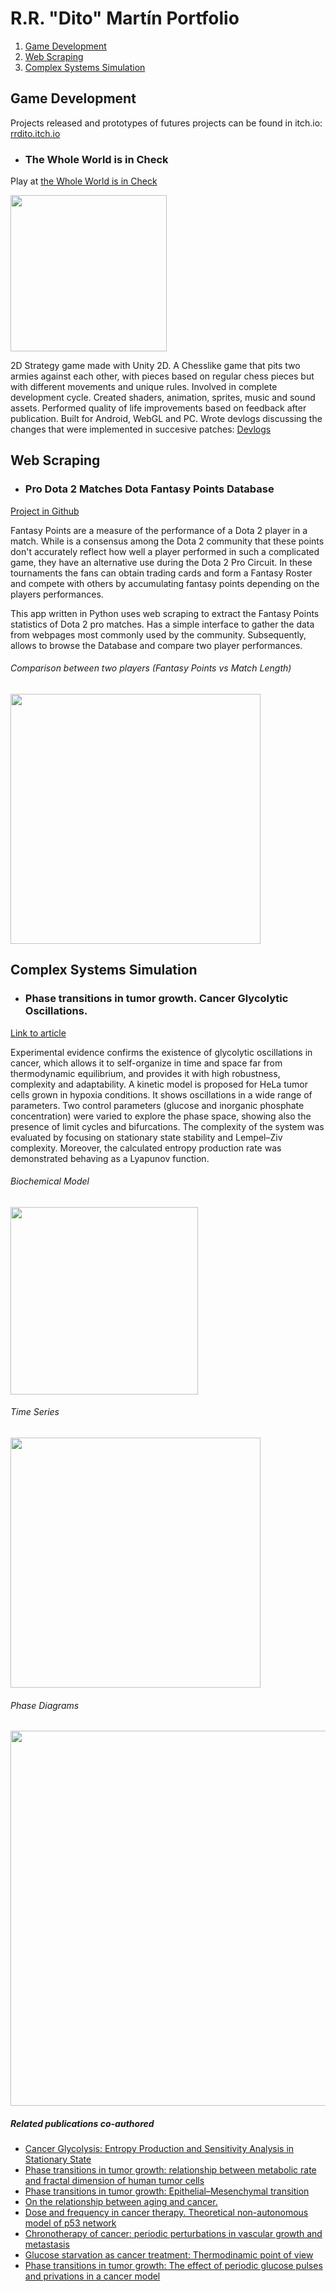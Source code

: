 <p align="center">
  
# R.R. "Dito" Martín Portfolio

1. [Game Development](#game-dev)
2. [Web Scraping](#web-scraping)
3. [Complex Systems Simulation](#complex-systems)


## Game Development <a name="game-dev"></a>

Projects released and prototypes of futures projects can be found in itch.io:    [rrdito.itch.io](https://rrdito.itch.io)

- ### The Whole World is in Check

Play at [the Whole World is in Check](https://rrdito.itch.io/whole-world-check)

<img src="https://user-images.githubusercontent.com/100057221/206401412-e6169b54-3742-448f-93d6-7525a8019a26.gif" width="250">

2D Strategy game made with Unity 2D. A Chesslike game that pits two armies against each other, with pieces based on regular chess pieces but with different movements and unique rules. Involved in complete development cycle. Created shaders, animation, sprites, music and sound assets. Performed quality of life improvements based on feedback after publication. Built for Android, WebGL and PC.
Wrote devlogs discussing the changes that were implemented in succesive patches: [Devlogs](https://rrdito.itch.io/whole-world-check/devlog)


## Web Scraping <a name="web-scraping"></a>

- ### Pro Dota 2 Matches Dota Fantasy Points Database

[Project in Github](https://github.com/RRDito/Dota-Fantasy-Database)

Fantasy Points are a measure of the performance of a Dota 2 player in a match. While is a consensus among the Dota 2 community that these points don't accurately reflect how well a player performed in such a complicated game, they have an alternative use during the Dota 2 Pro Circuit. In these tournaments the fans can obtain trading cards and form a Fantasy Roster and compete with others by accumulating fantasy points depending on the players performances.

This app written in Python uses web scraping to extract the Fantasy Points statistics of Dota 2 pro matches. Has a simple interface to gather the data from webpages most commonly used by the community. Subsequently, allows to browse the Database and compare two player performances.

###### Comparison between two players (Fantasy Points vs Match Length)
<img src="https://user-images.githubusercontent.com/100057221/212465994-123ab32d-da9f-4bf8-aa92-71f3cd0377e6.png" width="400">


## Complex Systems Simulation <a name="complex-systems"></a>

- ### Phase transitions in tumor growth. Cancer Glycolytic Oscillations.

[Link to article](https://www.sciencedirect.com/science/article/abs/pii/S0378437117306404) 

Experimental evidence confirms the existence of glycolytic oscillations in cancer, which allows it to self-organize in time and space far from thermodynamic equilibrium, and provides it with high robustness, complexity and adaptability. A kinetic model is proposed for HeLa tumor cells grown in hypoxia conditions. It shows oscillations in a wide range of parameters. Two control parameters (glucose and inorganic phosphate concentration) were varied to explore the phase space, showing also the presence of limit cycles and bifurcations. The complexity of the system was evaluated by focusing on stationary state stability and Lempel–Ziv complexity. Moreover, the calculated entropy production rate was demonstrated behaving as a Lyapunov function.

###### Biochemical Model
<img src="https://user-images.githubusercontent.com/100057221/206404148-3eaaab3f-6f0e-4db7-add7-97e0a3f304b0.png" width="300">

###### Time Series
<img src="https://user-images.githubusercontent.com/100057221/206404511-33bea0d7-bcf4-4127-931c-473120193ca2.png" width="400">

###### Phase Diagrams
<img src="https://user-images.githubusercontent.com/100057221/206404807-aeb1da87-9982-482d-87f5-0d385a78a3a8.png" width="600">


##### Related publications co-authored
- [Cancer Glycolysis: Entropy Production and Sensitivity Analysis in Stationary State](http://adenocarcinoma.imedpub.com/cancer-glycolysis-i-entropy-production-and-sensitivity-analysis-in-stationary-state.php?aid=8968)
- [Phase transitions in tumor growth: relationship between metabolic rate and fractal dimension of human tumor cells](http://dx.doi.org/10.1016/j.physa.2016.12.089)
- [Phase transitions in tumor growth: Epithelial–Mesenchymal transition](https://doi.org/10.1016/j.physa.2018.01.040)
- [On the relationship between aging and cancer.](https://doi.org/10.15406/mojgg.2018.03.00103)
- [Dose and frequency in cancer therapy. Theoretical non-autonomous model of p53 network](https://doi.org/10.1080/09291016.2018.1465697)
- [Chronotherapy of cancer: periodic perturbations in vascular growth and metastasis](https://doi.org/10.1080/09291016.2018.1465698)
- [Glucose starvation as cancer treatment: Thermodinamic point of view](https://doi.org/10.15761/ICST.1000276)
- [Phase transitions in tumor growth: The effect of periodic glucose pulses and privations in a cancer model](https://doi.org/10.15761/ICST.1000301)






